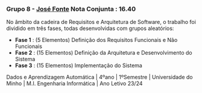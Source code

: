 ### Grupo 8 - [José Fonte](https://github.com/josefonte) Nota Conjunta : 16.40

No âmbito da cadeira de Requisitos e Arquitetura de Software, o trabalho foi dividido em três fases, todas desenvolvidas com grupos aleatórios:

- **Fase 1** : (5 Elementos) Definição dos Requisitos Funcionais e Não Funcionais
- **Fase 2** : (15 Elementos) Definição da Arquitetura e Desenvolvimento do Sistema
- **Fase 3** : (15 Elementos) Implementação do Sistema

Dados e Aprendizagem Automática | 4ºano | 1ºSemestre | Universidade do Minho | M.I. Engenharia Informática | Ano Letivo 23/24
